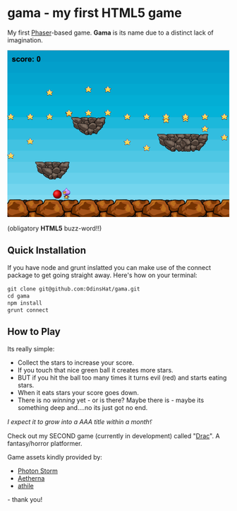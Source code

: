 gama - my first HTML5 game
==========================

My first [Phaser](http://www.photonstorm.com/phaser)-based game. **Gama** is its name due to a distinct lack of imagination.

![gama Screenshot](https://raw.githubusercontent.com/OdinsHat/gama/master/screenshot.png)

(obligatory **HTML5** buzz-word!!)

## Quick Installation
If you have node and grunt inslatted you can make use of the connect
package to get going straight away. Here's how on your terminal:

```
git clone git@github.com:OdinsHat/gama.git
cd gama
npm install
grunt connect
```

## How to Play
Its really simple:
* Collect the stars to increase your score.
* If you touch that nice green ball it creates more stars.
* BUT if you hit the ball too many times it turns evil (red) and starts eating stars.
* When it eats stars your score goes down.
* There is no _winning_ yet - or is there? Maybe there is - maybe its something deep and....no its just got no end.

_I expect it to grow into a AAA title within a month⸮_

Check out my SECOND game (currently in development) called "[Drac](https://github.com/OdinsHat/drac)". A fantasy/horror platformer.

Game assets kindly provided by:
* [Photon Storm](http://www.photonstorm.com/)
* [Aetherna](http://opengameart.org/content/2d-platform-ground-stone-tiles)
* [athile](http://opengameart.org/content/colored-spheres)

\- thank you!